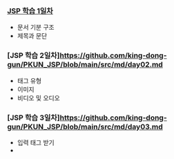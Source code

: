 ### [JSP 학습 1일차](https://github.com/king-dong-gun/PKUN_JSP/blob/main/src/md/day01.md)
- 문서 기분 구조
- 제목과 문단

### [JSP 학습 2일차]https://github.com/king-dong-gun/PKUN_JSP/blob/main/src/md/day02.md
- 태그 유형
- 이미지
- 비디오 및 오디오

### [JSP 학습 3일차]https://github.com/king-dong-gun/PKUN_JSP/blob/main/src/md/day03.md
- 입력 태그 받기
- 